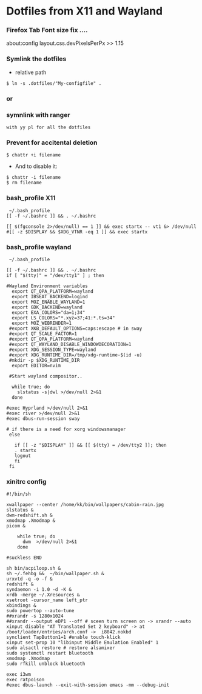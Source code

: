# Dotfiles from X11 and Wayland 

 ### Firefox Tab Font size fix ....
about:config
layout.css.devPixelsPerPx  >> 1.15

 ### Symlink the dotfiles

 - relative path

 ```
 $ ln -s .dotfiles/"My-configfile" .  

 ```

### or 

### symnlink with ranger 

```
with yy pl for all the dotfiles 

``` 

### Prevent for accitental deletion

```
$ chattr +i filename
```
- And to disable it:
```
$ chattr -i filename
$ rm filename
```

### bash_profile X11

```
 ~/.bash_profile
[[ -f ~/.bashrc ]] && . ~/.bashrc

[[ $(fgconsole 2>/dev/null) == 1 ]] && exec startx -- vt1 &> /dev/null
#[[ -z $DISPLAY && $XDG_VTNR -eq 1 ]] && exec startx

```

### bash_profile wayland 

```
 ~/.bash_profile

[[ -f ~/.bashrc ]] && . ~/.bashrc
if [ "$(tty)" = "/dev/tty1" ] ; then

#Wayland Environment variables
  export QT_QPA_PLATFORM=wayland
  export IBSEAT_BACKEND=logind
  export MOZ_ENABLE_WAYLAND=1 
  export GDK_BACKEND=wayland
  export EXA_COLORS="da=1;34"
  export LS_COLORS="*.xyz=37;41:*.ts=34" 
  export MOZ_WEBRENDER=1 
 #export XKB_DEFAULT_OPTIONS=caps:escape # in sway
 #export QT_SCALE_FACTOR=1
 #export QT_QPA_PLATFORM=wayland
 #export QT_WAYLAND_DISABLE_WINDOWDECORATION=1
 #export XDG_SESSION_TYPE=wayland
 #export XDG_RUNTIME_DIR=/tmp/xdg-runtime-$(id -u)
 #mkdir -p $XDG_RUNTIME_DIR
  export EDITOR=nvim

 #Start wayland compositor..

  while true; do
    slstatus -s|dwl >/dev/null 2>&1
  done

#exec Hyprland >/dev/null 2>&1
#exec river >/dev/null 2>&1
#exec dbus-run-session sway

# if there is a need for xorg windowsmanager
 else

   if [[ -z "$DISPLAY" ]] && [[ $(tty) = /dev/tty2 ]]; then
   . startx
   logout
   fi
 fi
```

### xinitrc config

```
#!/bin/sh

xwallpaper --center /home/kk/bin/wallpapers/cabin-rain.jpg
slstatus &
dwm-redshift.sh &
xmodmap .Xmodmap &
picom &

    while true; do
      dwm  >/dev/null 2>&1 
    done

#suckless END 

sh bin/acpiloop.sh &
sh ~/.fehbg &&  ~/bin/wallpaper.sh &
urxvtd -q -o -f &
redshift &
syndaemon -i 1.0 -d -K &
xrdb -merge ~/.Xresources &
xsetroot -cursor_name left_ptr
xbindings &
sudo powertop --auto-tune
##xrandr -s 1280x1024 
##xrandr --output eDP1 --off # sceen turn screen on -> xrandr --auto 
xinput disable "AT Translated Set 2 keyboard" -> at /boot/loader/entries/arch.conf ->  i8042.nokbd
synclient TapButton1=1 #enable touch-klick
xinput set-prop 10 "libinput Middle Emulation Enabled" 1
sudo alsactl restore # restore alsamixer
sudo systemctl restart bluetooth
xmodmap .Xmodmap
sudo rfkill unblock bluetooth

exec i3wm
exec ratpoison
#exec dbus-launch --exit-with-session emacs -mm --debug-init
```
